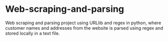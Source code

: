 # Web-scraping-and-parsing
Web scraping and parsing project using URLlib and regex in python, where customer names and   addresses from the website is parsed using regex and stored locally in a text file.
